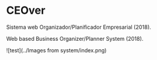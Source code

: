 # CEOver
Sistema web Organizador/Planificador Empresarial (2018).

Web based Business Organizer/Planner System (2018).

![test](../Images from system/index.png)
